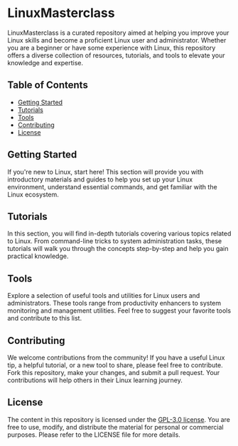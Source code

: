 # LinuxMasterclass

LinuxMasterclass is a curated repository aimed at helping you improve your Linux skills and become a proficient Linux user and administrator. Whether you are a beginner or have some experience with Linux, this repository offers a diverse collection of resources, tutorials, and tools to elevate your knowledge and expertise.

## Table of Contents

- [Getting Started](#getting-started)
- [Tutorials](#tutorials)
- [Tools](#tools)
- [Contributing](#contributing)
- [License](#license)

## Getting Started

If you're new to Linux, start here! This section will provide you with introductory materials and guides to help you set up your Linux environment, understand essential commands, and get familiar with the Linux ecosystem.

## Tutorials

In this section, you will find in-depth tutorials covering various topics related to Linux. From command-line tricks to system administration tasks, these tutorials will walk you through the concepts step-by-step and help you gain practical knowledge.

## Tools

Explore a selection of useful tools and utilities for Linux users and administrators. These tools range from productivity enhancers to system monitoring and management utilities. Feel free to suggest your favorite tools and contribute to this list.

## Contributing

We welcome contributions from the community! If you have a useful Linux tip, a helpful tutorial, or a new tool to share, please feel free to contribute. Fork this repository, make your changes, and submit a pull request. Your contributions will help others in their Linux learning journey.

## License

The content in this repository is licensed under the [GPL-3.0 license](LICENSE). You are free to use, modify, and distribute the material for personal or commercial purposes. Please refer to the LICENSE file for more details.
